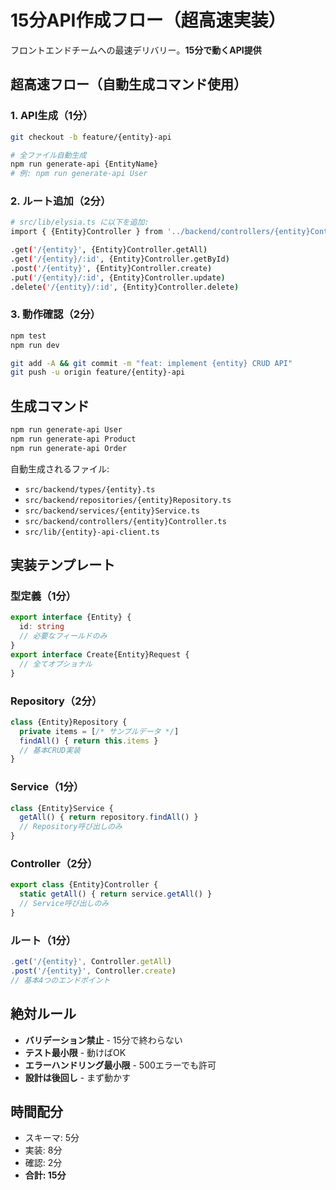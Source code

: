 # 15分API作成フロー（超高速実装）

フロントエンドチームへの最速デリバリー。**15分で動くAPI提供**

## 超高速フロー（自動生成コマンド使用）

### 1. API生成（1分）
```bash
git checkout -b feature/{entity}-api

# 全ファイル自動生成
npm run generate-api {EntityName}
# 例: npm run generate-api User
```

### 2. ルート追加（2分）
```bash
# src/lib/elysia.ts に以下を追加:
import { {Entity}Controller } from '../backend/controllers/{entity}Controller'

.get('/{entity}', {Entity}Controller.getAll)
.get('/{entity}/:id', {Entity}Controller.getById)
.post('/{entity}', {Entity}Controller.create)
.put('/{entity}/:id', {Entity}Controller.update)
.delete('/{entity}/:id', {Entity}Controller.delete)
```

### 3. 動作確認（2分）
```bash
npm test
npm run dev

git add -A && git commit -m "feat: implement {entity} CRUD API"
git push -u origin feature/{entity}-api
```

## 生成コマンド

```bash
npm run generate-api User
npm run generate-api Product  
npm run generate-api Order
```

自動生成されるファイル:
- `src/backend/types/{entity}.ts`
- `src/backend/repositories/{entity}Repository.ts`  
- `src/backend/services/{entity}Service.ts`
- `src/backend/controllers/{entity}Controller.ts`
- `src/lib/{entity}-api-client.ts`

## 実装テンプレート

### 型定義（1分）
```typescript
export interface {Entity} {
  id: string
  // 必要なフィールドのみ
}
export interface Create{Entity}Request {
  // 全てオプショナル
}
```

### Repository（2分）
```typescript
class {Entity}Repository {
  private items = [/* サンプルデータ */]
  findAll() { return this.items }
  // 基本CRUD実装
}
```

### Service（1分）
```typescript  
class {Entity}Service {
  getAll() { return repository.findAll() }
  // Repository呼び出しのみ
}
```

### Controller（2分）
```typescript
export class {Entity}Controller {
  static getAll() { return service.getAll() }
  // Service呼び出しのみ
}
```

### ルート（1分）
```typescript
.get('/{entity}', Controller.getAll)
.post('/{entity}', Controller.create)
// 基本4つのエンドポイント
```

## 絶対ルール

- **バリデーション禁止** - 15分で終わらない
- **テスト最小限** - 動けばOK
- **エラーハンドリング最小限** - 500エラーでも許可
- **設計は後回し** - まず動かす

## 時間配分
- スキーマ: 5分
- 実装: 8分  
- 確認: 2分
- **合計: 15分**